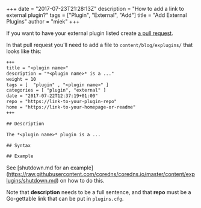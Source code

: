 +++
date = "2017-07-23T21:28:13Z"
description = "How to add a link to external plugin?"
tags = ["Plugin", "External", "Add"]
title = "Add External Plugins"
author = "miek"
+++

If you want to have your external plugin listed create [a pull request](https://github.com/coredns/coredns.io).

In that pull request you'll need to add a file to `content/blog/explugins/` that looks
like this:

~~~ txt
+++
title = "<plugin name>"
description = "*<plugin name>* is a ..."
weight = 10
tags = [  "plugin" , "<plugin name>" ]
categories = [ "plugin", "external" ]
date = "2017-07-22T12:37:19+01:00"
repo = "https://link-to-your-plugin-repo"
home = "https://link-to-your-homepage-or-readme"
+++

## Description

The *<plugin name>* plugin is a ...

## Syntax

## Example
~~~

See [shutdown.md for an example]
(https://raw.githubusercontent.com/coredns/coredns.io/master/content/explugins/shutdown.md)
on how to do this.

Note that **description** needs to be a full sentence, and that **repo** must be a Go-gettable link
that can be put in `plugins.cfg`.
